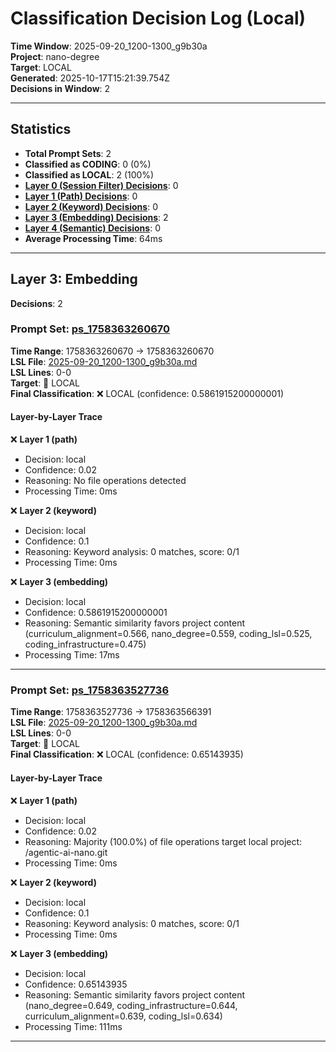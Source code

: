 # Classification Decision Log (Local)

**Time Window**: 2025-09-20_1200-1300_g9b30a<br>
**Project**: nano-degree<br>
**Target**: LOCAL<br>
**Generated**: 2025-10-17T15:21:39.754Z<br>
**Decisions in Window**: 2

---

## Statistics

- **Total Prompt Sets**: 2
- **Classified as CODING**: 0 (0%)
- **Classified as LOCAL**: 2 (100%)
- **[Layer 0 (Session Filter) Decisions](#layer-0-session-filter)**: 0
- **[Layer 1 (Path) Decisions](#layer-1-path)**: 0
- **[Layer 2 (Keyword) Decisions](#layer-2-keyword)**: 0
- **[Layer 3 (Embedding) Decisions](#layer-3-embedding)**: 2
- **[Layer 4 (Semantic) Decisions](#layer-4-semantic)**: 0
- **Average Processing Time**: 64ms

---

## Layer 3: Embedding

**Decisions**: 2

### Prompt Set: [ps_1758363260670](../../history/2025-09-20_1200-1300_g9b30a.md#ps_1758363260670)

**Time Range**: 1758363260670 → 1758363260670<br>
**LSL File**: [2025-09-20_1200-1300_g9b30a.md](../../history/2025-09-20_1200-1300_g9b30a.md#ps_1758363260670)<br>
**LSL Lines**: 0-0<br>
**Target**: 📍 LOCAL<br>
**Final Classification**: ❌ LOCAL (confidence: 0.5861915200000001)

#### Layer-by-Layer Trace

❌ **Layer 1 (path)**
- Decision: local
- Confidence: 0.02
- Reasoning: No file operations detected
- Processing Time: 0ms

❌ **Layer 2 (keyword)**
- Decision: local
- Confidence: 0.1
- Reasoning: Keyword analysis: 0 matches, score: 0/1
- Processing Time: 0ms

❌ **Layer 3 (embedding)**
- Decision: local
- Confidence: 0.5861915200000001
- Reasoning: Semantic similarity favors project content (curriculum_alignment=0.566, nano_degree=0.559, coding_lsl=0.525, coding_infrastructure=0.475)
- Processing Time: 17ms

---

### Prompt Set: [ps_1758363527736](../../history/2025-09-20_1200-1300_g9b30a.md#ps_1758363527736)

**Time Range**: 1758363527736 → 1758363566391<br>
**LSL File**: [2025-09-20_1200-1300_g9b30a.md](../../history/2025-09-20_1200-1300_g9b30a.md#ps_1758363527736)<br>
**LSL Lines**: 0-0<br>
**Target**: 📍 LOCAL<br>
**Final Classification**: ❌ LOCAL (confidence: 0.65143935)

#### Layer-by-Layer Trace

❌ **Layer 1 (path)**
- Decision: local
- Confidence: 0.02
- Reasoning: Majority (100.0%) of file operations target local project: /agentic-ai-nano.git
- Processing Time: 0ms

❌ **Layer 2 (keyword)**
- Decision: local
- Confidence: 0.1
- Reasoning: Keyword analysis: 0 matches, score: 0/1
- Processing Time: 0ms

❌ **Layer 3 (embedding)**
- Decision: local
- Confidence: 0.65143935
- Reasoning: Semantic similarity favors project content (nano_degree=0.649, coding_infrastructure=0.644, curriculum_alignment=0.639, coding_lsl=0.634)
- Processing Time: 111ms

---

